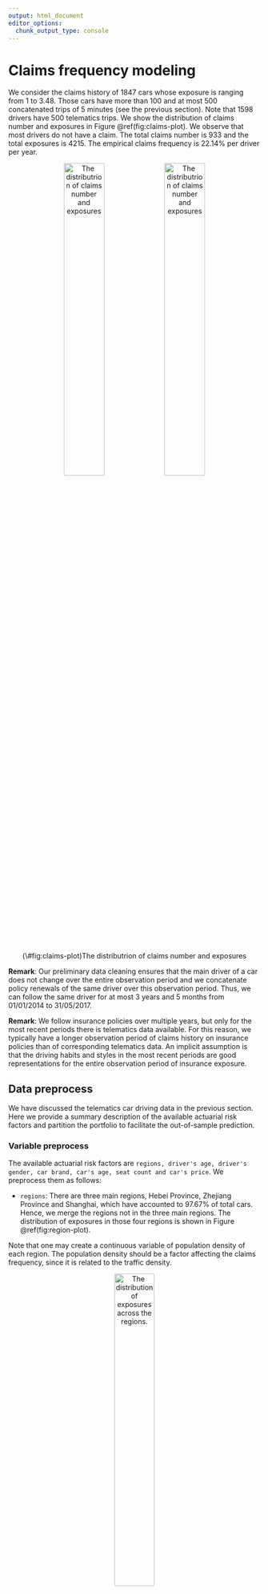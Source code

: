 ```yaml
---
output: html_document
editor_options: 
  chunk_output_type: console
---
```

<!-- # (PART) MODELLING {-} -->

# Claims frequency modeling





We consider the claims history of 1847 cars whose exposure is ranging from 1 to 3.48. 
Those cars have more than 100 and at most 500 concatenated trips of 5 minutes (see the previous section).
Note that 1598 drivers have 500 telematics trips.
We show the distribution of claims number and exposures in Figure \@ref(fig:claims-plot). We observe that most drivers do not have a claim. The total claims number is 933 and the total exposures is 4215. The empirical claims frequency is 22.14\% per driver per year.

<div class="figure" style="text-align: center">
<img src="./plots/5/claim_number.png" alt="The distributrion of claims number and exposures" width="40%" /><img src="./plots/5/exposure.png" alt="The distributrion of claims number and exposures" width="40%" />
<p class="caption">(\#fig:claims-plot)The distributrion of claims number and exposures</p>
</div>

**Remark**: Our preliminary data cleaning ensures that the main driver of a car does not change over the entire observation period and we concatenate policy renewals of the same driver over this observation period.
Thus, we can follow the same driver for at most 3 years and 5 months from 01/01/2014 to 31/05/2017.

**Remark**: We follow insurance policies over multiple years, but only for the most recent periods there is telematics data available. For this reason, we typically have a longer observation period of claims history on insurance policies than of corresponding telematics data.
An implicit assumption is that the driving habits and styles in the most recent periods are good representations for the entire observation period of insurance exposure.

## Data preprocess

We have discussed the telematics car driving data in the previous section. 
Here we provide a summary description of the available actuarial risk factors and partition the portfolio to facilitate the out-of-sample prediction.

### Variable preprocess 

The available actuarial risk factors are `regions, driver's age, driver's gender, car brand, car's age, seat count and car's price`. We preprocess them as follows:

-  `regions`: There are three main regions, Hebei Province, Zhejiang Province and Shanghai, which have accounted to 97.67% of total cars. 
Hence, we merge the regions not in the three main regions. The distribution of exposures in those four regions is shown in Figure \@ref(fig:region-plot). 

Note that one may create a continuous variable of population density of each region. The population density should be a factor affecting the claims frequency, since it is related to the traffic density. 

<div class="figure" style="text-align: center">
<img src="./plots/5/regions.png" alt="The distribution of exposures across the regions." width="40%" />
<p class="caption">(\#fig:region-plot)The distribution of exposures across the regions.</p>
</div>


- `driver's age`: We discretize driver's age into five groups using a marginal Poisson  regression tree model. 
The cut-off values of age are 29, 33, 35, 45. 
Note that we try to obtain a finer grouping of age and merge age groups during the variable selection. 
Figure \@ref(fig:age-plot) shows the (marginal) Poisson tree and the distribution of exposures across the age groups. 

   |age group|age interval|
   |:---:|:---:|
   |young|$[18,29)$|
   |middle1|$[29,33)$|
   |middle2|$[33,35)$|
   |mature1|$[35,45)$|
   |mature2|$[45,100)$|

<div class="figure" style="text-align: center">
<img src="./plots/5/age_tree.png" alt="The marginal Poisson tree and the distribution of exposures across the age groups." width="40%" /><img src="./plots/5/age.png" alt="The marginal Poisson tree and the distribution of exposures across the age groups." width="40%" />
<p class="caption">(\#fig:age-plot)The marginal Poisson tree and the distribution of exposures across the age groups.</p>
</div>

- `gender`: Male drivers are almost as double as female ones as shown in Figure \@ref(fig:gender-plot).

<div class="figure" style="text-align: center">
<img src="./plots/5/sex.png" alt="The distribution of exposures across the gender" width="40%" />
<p class="caption">(\#fig:gender-plot)The distribution of exposures across the gender</p>
</div>

- `car brand`: There are 66 different car brands. 
However, most car brands contain very few cars. We aggregate the car brand according to its made country. 
Thus we group the cars into made in Germany, Japan, China, US, Korean and Europe (except of Germany). 
Figure \@ref(fig:car-plot) shows the distribution of exposures across the car made countries.

<div class="figure" style="text-align: center">
<img src="./plots/5/car.png" alt="The distribution of exposure across car made countries." width="40%" />
<p class="caption">(\#fig:car-plot)The distribution of exposure across car made countries.</p>
</div>

- `car's age`: For the car's age, we show its distribution in Figure \@ref(fig:car-age-plot). 
<!-- There are few cars used for more than useyear_cap years. -->
<!-- Thus we create a new variable `capped car's age` which caps car's age by useyear_cap. -->
A preliminary analysis shows that the claims frequency is related with car's age log-linearly. So we do not need to discretize it.

<div class="figure" style="text-align: center">
<img src="./plots/5/useyears.png" alt="The histogram of car's age" width="40%" />
<p class="caption">(\#fig:car-age-plot)The histogram of car's age</p>
</div>

- `seat count`: Around 95.67% cars have 5 seats as shown in Figure \@ref(fig:seat-plot). So this variable is not quite useful for claims frequency prediction.

<div class="figure" style="text-align: center">
<img src="./plots/5/seat.png" alt="The distribution of exposure across seat count." width="40%" />
<p class="caption">(\#fig:seat-plot)The distribution of exposure across seat count.</p>
</div>

- `car's price`: We take the logarithm of car's price. The distribution of the car's price in logarithm is shown in Figure \@ref(fig:car-price-plot). 
A preliminary analysis (using tree, GAM, and GLM) shows that this variable doesn't have a close relationship with claims frequency (marginally). 

<div class="figure" style="text-align: center">
<img src="./plots/5/price.png" alt="The histogram of car's price" width="40%" />
<p class="caption">(\#fig:car-price-plot)The histogram of car's price</p>
</div>

- `average daily distance`: We fit a (marginal) generalized additive model to investigate the non-linear effect of average daily distance on claims frequency. 
The left plot in Figure \@ref(fig:daily-D) shows that we most of the logged daily distance are between 2.5 and 4.5. 
Moreover, if we truncate the logged daily distance at 2.5 and 4.5, we will get a linear effect of logged daily distance on claims frequency. 
The right plot in Figure \@ref(fig:daily-D) confirms our propose and in the following GLM we will use the truncated logged daily distance. 
Figure \@ref(fig:daily-hist) compares the distributions of the orginal variable and the truncated variable.

<div class="figure" style="text-align: center">
<img src="./plots/5/daily_D.png" alt="The effect of logged daily distance on claims frequency." width="80%" />
<p class="caption">(\#fig:daily-D)The effect of logged daily distance on claims frequency.</p>
</div>

<div class="figure" style="text-align: center">
<img src="./plots/5/log_D.png" alt="The distribution of logged daily distance." width="80%" />
<p class="caption">(\#fig:daily-hist)The distribution of logged daily distance.</p>
</div>

### Data partition



We will compare models in terms of out-of-sample prediction.
Stratified split (w.r.t. claims numbers) is used to partition the data into train, validation, and test data sets ($0.6:0.2:0.2$). The exposures, the claims number, and the claims frequency of each data set are listed in Table \@ref(tab:data-split-info). We denote the index of each data set $\mathcal{D}_\text{train}, \mathcal{D}_\text{validation}, \mathcal{D}_\text{test}$ by $\mathcal{I}_\text{train},\mathcal{I}_\text{validation},\mathcal{I}_\text{test}$ and $\mathcal{I}_\text{learn}=\mathcal{I}_\text{train}\cup\mathcal{I}_\text{validation}$.


Table: (\#tab:data-split-info)Data partitions

|data       | cars| exposure| claims| frequency|
|:----------|----:|--------:|------:|---------:|
|train      | 1104|     2522|    552|    0.2189|
|validation |  372|      843|    192|    0.2279|
|test       |  371|      850|    189|    0.2223|

## Generalized linear model for claim counts

Generally we assume the claims number $N_i$ follows a Poisson distribution with mean of $e_i\lambda(\boldsymbol{x}_i)$
$$N_i~ \overset{ind}{\sim}~ \text{Poi} (e_i\lambda(\boldsymbol{x}_i)),$$

where $e_i$ is the exposure and $\lambda(\boldsymbol{x}_i)$ is the estimated claims frequency per driver per year given the risk factors $\boldsymbol{x}_i\in \mathcal{X}$. The function $\lambda$ is a mapping from the risk factors to the claims frequency:
$$\lambda: \mathcal{X} \rightarrow \mathbb{R}_+, ~~ \boldsymbol{x}\mapsto \lambda(\boldsymbol{x}).$$

We first establish the base line GLM for claim counts with $\lambda$ as a linear function. Then in the next two sections, we improve it by either relaxing the linear  function $\lambda$ or introducing telematics covariates to expand the covariate space $\mathcal{X}$.

### Poisson deviance loss function

It is natural to use the Poisson deviance loss function to compare the prediction performance of different models. The out-of-sample Poisson deviance loss on the data $\mathcal{D}_\text{test}$ is defined as:

$$\mathcal{L}(\hat{\lambda},\mathcal{D}_\text{test})=\frac{2}{|\mathcal{D}_\text{test}|}\sum_{i \in \mathcal{I}_\text{test}}\left(e_i\hat{\lambda}(\boldsymbol{x}_i) - N_i -N_i \ln e_i\hat{\lambda}(\boldsymbol{x}_i) + N_i\ln N_i \right).$$

Normally, the mapping $\hat{\lambda}$ contains the estimated parameters using the training data $\mathcal{D}_\text{train}$ (or the learning data $\mathcal{D}_\text{learn}$ in GLM). 

<!-- Hence, if $\mathcal{D}=\mathcal{D}_\text{train}$ the above defines an in-sample loss of training loss and if  $\mathcal{D}=\mathcal{D}_\text{test}$ the above defines an out-of-sample loss of test loss. We will evaluate the predictive performances of models by comparing test loss.  -->

### Generalizd linear models 

We begin with the golden standard model of generalized linear model. The GLM assumes the following linear mapping: 

\begin{equation}
\begin{aligned}
\ln \lambda^{\text{(GLM)}}(\boldsymbol{x})=&\beta_0+\alpha_\text{region}+\gamma_\text{age_group}+\zeta_\text{female}+  \delta_\text{car_made}+\\
&\beta_1\text{car_age}+\beta_2\text{logged_daily_distance},
\end{aligned}
\end{equation}
where we assume Zhejiang Province, middle age 1, female, Germany made car as the reference levels, and we have discretized the age in order to obtain the log-linear effects. 
Note that we estimate the coefficients using the learning data $\mathcal{D}_\text{learn}$. 

We then perform a step-wise variable selection according to AIC. The final model is selected as follows:

\begin{equation}
\begin{aligned}
\ln \lambda^{\text{(GLM)}}(\boldsymbol{x})=&\beta_0+\alpha_\text{hebei}+\gamma_\text{young}+\gamma_\text{middle1}+\gamma_\text{mature2}+\delta_\text{china}+\delta_\text{eu}+\\
&\beta_1\text{car_age}+\beta_2\text{logged_daily_distance},
\end{aligned}
\end{equation}

Hence, we have merged Shanghai Province and other regions with Zhejiang Province, middle age 2 with mature age 1, and all the car mades with Germany made except China and Europea. 
We have removed the gender and the car's price.
We get the test error as $1.0306$. Note that test error of homogeneous model is $1.1003$.   




## Improved GLM with boosting methods

Next we explore the possibility of improving GLM using either the *generalized boosted regression model* or the *XGBoost*. The mapping $\lambda$ from actuarial risk models to claims frequency is assumed as follows:

$$\ln \lambda(\boldsymbol{x})= \ln {\lambda}^\text{(GLM)}(\boldsymbol{x}) + \ln {\lambda}^\text{(BST)}(\boldsymbol{x}).$$

With the above structure, we can explore the non-linear effects and the interaction effect which are omitted in the GLM. We include the region, driver's age (continuous variable), gender, car made, car's age and (logged) car's price into the boosting model $\lambda^{\text{(BST)}}$. 

### Generalized boosted regression modeling

The R code of generalized boosted regression model is shown as follows:


```r
set.seed(7)
gbm1 <-
  gbm(
    Claim_Count ~  BRANCHNAME +  AGE + AGE_G + SEX +
      Car_Made + USEYEARS + Price_log + 
      Daily_log + Daily_Tlog +  offset(log(Fit_GLM)),
    data = rbind(train_data, valid_data),
    distribution = "poisson",
    shrinkage = 0.001,
    n.trees = 100,
    interaction.depth = 1,
    n.minobsinnode = 100,
    bag.fraction = 0.5,
    train.fraction = nrow(train_data) / nrow(learn_data),
    cv.folds = 0,
    verbose = T
  )
(best.iter <- gbm.perf(gbm1, method = "test"))
gbm1$valid.error[best.iter]
```

The code is self explained. And we add illustrations of important arguments:

- `offset(log(Fit_GLM))` indicates that the GBM starts boosting from the GLM prediction of claims number  $\ln e \hat{\lambda}^{\text{(GLM)}}$. Hence we explore the area which is not explored by the GLM.

- `n.trees` is the number of iterations (trees) we tend to boost. `shrinkage` is the learning step. Normally, these two variables are inversely related. It is suggested that using a small learning and a large amount of iterations will lead to a better out-of-sample performance

- `interaction.depth` is the depth of weak learner of tree. Depth of 1 implies we do not consider the interaction term. This variable needs to be tuned using the validation error.

- `n.minobsinnode` is the minimal observations in a leaf node. 

- `bag.fraction` is the proportion of training data used to grow the trees. Here we choose 1 since we have a small portfolio.

- `train.fraction` indicates that the first proportion of rows are used as the train data and the rest are used as the validation data.



Note that we tune the parameters `shrinkage, interaction.depth` by observing the changes in validation error.
It turns out that `interaction.depth=1` leads to the minimal validation error and `shrinkage` does not affect the results too much. 
From Figure \@ref(fig:gbm-plot), we see there is little improvement by the GBM. 
Car's price and driver's age has the largest two importance index indicating that we may do a better grouping of age. 
However, such pre-processing do not bring a much improve to the GLM.  
The test error is $1.0306$ comparing with $1.0306$ from the GLM.

<div class="figure" style="text-align: center">
<img src="./plots/5/gbm_error.png" alt="Calibration of gradient boosting model" width="40%" />
<p class="caption">(\#fig:gbm-plot)Calibration of gradient boosting model</p>
</div>

### XGBoost

Similarly, we can apply the XGBoost to improve the GLM prediction. The R code is given as follows:




```r
set.seed(1)
bst<-
  xgb.train(
    data = dtrain,
    watchlist = list(train = dtrain, test = dvalid),
    objective = "count:poisson",
    nrounds = 1000,
    eta = 0.001,
    max_depth = 2,
    min_child_weight = 100,
    subsample = 1,
    early_stopping_rounds = 5,
    nthread = 4,
    verbose = F
  ) 
bst$best_ntreelimit
bst$best_msg
```



The code is self explained. And we add illustrations of important arguments:

- `nrounds, eta, max_depth, min_child_weight, subsample` play the similar roles as `n.trees, shrinkage, interaction.depth, n.mnobsinnode, bag.fraction` in the GBM.

- `early_stopping_rounds = 5` indicates that if the validation error does not improve  for $5$ iterations the model will stop training.

Again, there is no obvious improvement found by the XGBoost (test error of $1.0308$). 
**We conclude that** the GLM can capture almost all the prediction power of the actuarial risk factors since our pre-processing of variables is appropriate and there is no obvious interaction effects. However, please note that our data only contains 1847 cars so we may not discover the potential non-linear effects and interaction effects based on such a small portfolio.

## Improved GLM with telematics individual trips

In this section, we apply the one dimensional convolutional neural networks (1D CNNs) to evaluate the risk associated with individual trips. 
One dimensional convolutional neural networks can learn the patterns from time series data. 
Another family of recurrent neural network including long short-term memory and gated recurrent unit can also be used to analyze time series data.
Gao and Wuthrich (2019) have studied the usefulness of 1D CNNs for driver identification rather than risk evaluation of individual trips.

Our proposed method include three steps:
First, we calibrate a 1D CNN to classify trips of the selected archetypal drivers as either **potential risky or potential safe**.
Second, we apply the calibrated 1D CNN to evaluate each trip of each driver and we call the sigmoid probability of the output neuron as the risk score of each trip.
Third, we improve the fitted GLM for claims counts with the **average risk score**:
$$\ln \lambda(\boldsymbol{x})=  \ln {\lambda}^\text{(GLM)}(\boldsymbol{x})+  \ln {\lambda}^\text{(TEL)}(\boldsymbol{x}),$$
where the (logged) telematics modification factor 
$$\ln {\lambda}^\text{(TEL)}(\boldsymbol{x})=  \beta_3+\beta_4\text{ave_risk_score}$$

### Selection of archetypal drivers

Our purpose is to improve the GLM claims frequency prediction using the individual trips risk scores. 
Ideally, the 1D CNNs should explain some variations in the residuals from the Poisson GLM. This motivates how we select the archetypal cars and label their trips.



We calculate the deviance residuals of the Poisson GLM as follows:

$$r_i=\text{sign}(N_i-e_i\hat{\lambda}^{\text{GLM}}(\boldsymbol{x}_i)) \sqrt{2e_i\hat{\lambda}^{\text{(GLM)}}(\boldsymbol{x}_i)-2N_i-2N_i \ln (e_i\hat{\lambda}^{\text{(GLM)}})+2N_i\ln N_i}.$$
We draw the histogram of $r_i, i=1.\ldots,n$ in Figure \@ref(fig:hist-r).

<div class="figure" style="text-align: center">
<img src="./plots/5/residual.png" alt="Histogram of deviance residuals" width="40%" />
<p class="caption">(\#fig:hist-r)Histogram of deviance residuals</p>
</div>

We select 10 drivers with the largest residuals in the learning data set as archetypal risky drivers, and we label their 5000 trips as potential risky trips (coded as 1).
We show their exposure, claims number, region, age, deviance residuals, and the GLM estimated claims frequency in Table \@ref(tab:ind-high).


Table: (\#tab:ind-high)10 archetypal risky drivers

| Earned_Years| Claim_Count|BRANCHNAME    |  AGE|   Res_D| Freq_GLM|
|------------:|-----------:|:-------------|----:|-------:|--------:|
|       3.1836|           4|other_regions | 33.5|  7.7461|   0.2070|
|       2.9096|           4|hebei         | 28.0|  8.8773|   0.1917|
|       2.0000|           4|zhejiang      | 45.0|  9.0390|   0.2724|
|       2.7918|           3|hebei         | 56.0|  6.7977|   0.1458|
|       2.2055|           4|zhejiang      | 29.0|  7.7946|   0.2966|
|       2.5288|           3|hebei         | 50.0|  8.3549|   0.1200|
|       3.0000|           4|zhejiang      | 34.0| 10.0270|   0.1576|
|       1.0000|           2|shanghai      | 40.0|  5.2395|   0.2218|
|       2.9507|           3|hebei         | 29.0|  5.5946|   0.1748|
|       2.0000|           3|shanghai      | 36.0|  6.4458|   0.2179|

For the archetypal safe drivers, we select 10 drivers with no claim and the largest exposure in the learning data set. We label their 5000 trips as potential safe trips (coded as 0).
We show their information in Table \@ref(tab:ind-low).
Note that we do not select drivers with the smallest residuals. Those drivers are predicted with high claims frequency but without claims.
Those drivers can be potential risky drivers since even the claims frequency is high, the chance of making no claim is still high.
**Our experience show that if we chose drivers with the smallest residuals. We will not calibrate a useful CNN to evaluate the risk of individual trips.**
<!-- Indeed, for the archetypal risky drivers, we could also select those drivers who made the most claims per year. -->
We denote the index set of the archetypal drivers by $\mathcal{I}_{\text{sel}}$.


Table: (\#tab:ind-low)10 archetypal safe drivers

| Earned_Years| Claim_Count|BRANCHNAME |  AGE|   Res_D| Freq_GLM|
|------------:|-----------:|:----------|----:|-------:|--------:|
|       3.4438|           0|hebei      | 32.5| -1.4907|   0.2164|
|       3.4795|           0|hebei      | 39.5| -0.8265|   0.1188|
|       3.4658|           0|zhejiang   | 29.5| -2.1375|   0.3084|
|       3.4466|           0|zhejiang   | 62.0| -1.6836|   0.2442|
|       3.4466|           0|hebei      | 33.5| -0.7848|   0.1139|
|       3.4329|           0|shanghai   | 44.5| -1.5932|   0.2321|
|       3.4438|           0|hebei      | 30.5| -1.2430|   0.1805|
|       3.4795|           0|hebei      | 35.5| -0.7124|   0.1024|
|       3.4274|           0|hebei      | 43.5| -1.2207|   0.1781|
|       3.4603|           0|hebei      | 23.5| -0.9866|   0.1426|

We add two additional telematics variables of squared acceleration rates $a^2$ and squared angle changes $\Delta^2$ to the time series of individual trips.
We denotes the $j$-th trip of driver $i\in\mathcal{I}_\text{sel}$ by $z_{i,j}\in[-1,1]^{300\times 5}$ for $j=1,\ldots,500.$
Note that we have normalized the telematics variables $v, a, \Delta, a^2, \Delta^2$, using the min-max normalization. 

We split the trips of each driver $i$ into training data $(z_{i,j})_{j=1:300}$, the validation data $(z_{i,j})_{j=301:400}$, and the test data $(z_{i,j})_{j=401:500}$.  
One may use the total trips of several risky drivers and safe drivers as as test data. 
**Our experience shows that the neural network cannot be calibrated on this kind partition of data, i.e., the validation error cannot be reduced.**
The reason may be that some safe drivers may have many risky trips and vice versa.



### One dimensional convolutional neural network

We label the trips of the archetypal potential risky drivers as $1$ and those of the archetypal potential safe drivers as 0.
We calibrate a 1D CNN $\phi$ to classify the trips of the selected archetypal drivers:

$$\phi: [-1,1]^{300\times5}\rightarrow (0,1), ~~ z\mapsto\phi(z).$$

We call the sigmoid probability of the output neuron $\phi(z)$ as the risk score of trip $z$. If the output neuron $\phi(z)$ is close to 1, then this trip gets a higher risk score.
The 1D CNN is constructed as follows:
```
Layer (type)                     Output Shape                  Param #     
===========================================================================
trips (InputLayer)               [(None, 300, 5)]              0           
___________________________________________________________________________
cov1 (Conv1D)                    (None, 294, 32)               1152         
___________________________________________________________________________
ave1 (AveragePooling1D)          (None, 58, 32)                0           
___________________________________________________________________________
cov2 (Conv1D)                    (None, 52, 16)                3600        
___________________________________________________________________________
ave2 (GlobalAveragePooling1D)    (None, 16)                    0           
___________________________________________________________________________
dropout (Dropout)                (None, 16)                    0           
___________________________________________________________________________
dense1 (Dense)                   (None, 8)                     136         
___________________________________________________________________________
dropout_1 (Dropout)              (None, 8)                     0           
___________________________________________________________________________
dense2 (Dense)                   (None, 1)                     9           
===========================================================================
Total params: 4,897
Trainable params: 4,897
Non-trainable params: 0
___________________________________________________________________________
```



The calibration is shown in Figures \@ref(fig:cnn-loss) and \@ref(fig:cnn-acc). 
We save the network weights which lead to the lowest validation loss.
The validation accuracy is around $70\%$ and the test accuracy is at the same level. 
We plot the histogram of risk scores for test potential risky trips and for test potential safe trips in Figures \@ref(fig:test_score). The test potential safe trips tend to have a lower risk scores than those riky ones.

<div class="figure" style="text-align: center">
<img src="./plots/5/cnn_loss_bin.png" alt="Calibration of the CNN" width="40%" />
<p class="caption">(\#fig:cnn-loss)Calibration of the CNN</p>
</div>

<div class="figure" style="text-align: center">
<img src="./plots/5/cnn_acc_bin.png" alt="Calibration of the CNN" width="40%" />
<p class="caption">(\#fig:cnn-acc)Calibration of the CNN</p>
</div>

<div class="figure" style="text-align: center">
<img src="./plots/5/cnn_test_score.png" alt="Calibration of the CNN" width="60%" />
<p class="caption">(\#fig:test-score)Calibration of the CNN</p>
</div>

**Remark**: In the failed trials, we find that the hyperbolic tangent activation is better than the relu activation function and the average pooling is better than the max pooling. 
Including the squared acceleration rates and the squared direction changes would improve the prediction accuracy of 1D CNN.
The disadvantage of 1D CNN is that it is a black box and we do not know how it performs the feature engineering.

### GLM with trips scores



We then use the calibrated CNN to evaluate at most 500 individual trips of each driver. We call the sigmoid probability of the output neuron as the risk score of trips.
We calculate the average risk scores $\text{ave_risk_score}$ for each car.



We investigate the predictive power of risk scores of trips for claims frequency.
We employ the following improved GLM:
\begin{equation}
\ln \lambda(\boldsymbol{x})=  \ln {\lambda}^\text{(GLM)}(\boldsymbol{x})+  \ln {\lambda}^\text{(TEL)}(\boldsymbol{x})=\ln {\lambda}^\text{(GLM)}(\boldsymbol{x})+  \beta_3+\beta_4\text{ave_risk_score}.
\end{equation}
It turns out the test loss is $1.0287$ comparing with $1.0306$ for the GLM.

The estimated telematics modification factor $\lambda^{\text{(TEL)}}$ is
$$\exp(\hat{\beta}_3+\hat{\beta}_4\text{ave_risk_score})=\exp(-0.6878+1.3712\times\text{ave_risk_score})$$
**Our calculated risk scores are in $(0.1511,0.7837)$, so the modfication factor is in $(0.6184,1.4722)$.**
We plot the histogram of **the telematics modification factor** in Figure \@ref(fig:mod-factor).

<div class="figure" style="text-align: center">
<img src="./plots/5/modification_factor.png" alt="Histogram of the telematics modification factors" width="50%" />
<p class="caption">(\#fig:mod-factor)Histogram of the telematics modification factors</p>
</div>

**Remarks:**
**The key point is to select the archetypal drivers.** 
We try several options and only this works for our data. 
For example, one may wonder to calibrate a CNN on all drivers trips to minimize the Poisson loss. 
This does not work for our data no matter using the individual trips or concatenated trips.
We stress that our portfolio is small which is a limitation of this analysis.

## Discussions

In this section, we discuss the alternatives to the proposed method. **Surprisingly, if we replace the 1D CNN by a logistic regression, we would obtain an equivalent good out-of-sample prediction.**   

### Trips classification by a logistic model

We calculate the mean, median, minimum, maximum, quantile and standard deviation of the speed $v$, acceleration $a$, angle change $\Delta$, squared acceleration $a^2$, and squared angle change $\Delta^2$ for each trip.
Based on those manually engineered features, we implement a logistic regression to classify the trips of the selected archetypal drivers.
The test accuracy is $66.7\%$ while the test accuracy of the CNN is $70.5\%$.
We conclude that although the 1D CNN has a better out-of-sample prediction accuracy, the much simpler logistic regression also capture the major difference between risky trips and safe trips by using summary statistics.
It seems that the chronological property in the telematics data do not play a very important role in the trips classification.



### Competing methods

We consider two competing methods:

1. We calculate the summary statistics for each trip. Then we calculate the average of those summary statistics over all the trips for each driver. Finally, we use those averaged summary statistics as the covariates in the Poisson claims count regression.

2. Following the same procedure as the proposed method, but replacing the 1D CNN by a logistic regression which is discussed in the previous section. 
This competing method uses manually feature engineering while our proposed method uses automatically feature engineering learned by the neural network.






#### Alternative 1: Telematics summary statistics



The test Poisson loss is $1.0379$ which is even worse than the GLM ($1.0306$). However, this approach performs better than the other methods in other two data partitions; see the sensitivity section.

#### Alternative 2: Risk scoring with logistic model



The test Poisson loss is $1.0284$ which is as good as the CNN method ($1.0287$). Figure \@ref(fig:factor-vs) comapre the averaged risk scores from the logistic regression and the 1D CNN. The correlation between them is $0.9181$.

<div class="figure" style="text-align: center">
<img src="./plots/5/modification_factor_competing.png" alt="Comparison of risk scores" width="50%" />
<p class="caption">(\#fig:factor-vs)Comparison of risk scores</p>
</div>

## Sensitivity analysis and conclusions

Since our portfolio is very small, we conduct a sensitivity analysis to test the robustness of our results.
Similar to cross-validation, we repeat the above analysis for 5 times and evaluate test Poisson loss on 5 mutually exclusive test data sets.
The results are shown in Table \@ref(tab:sens).


Table: (\#tab:sens)test Poisson loss for different data partitions

| test_index|   homo|    glm|    cnn|  alt_1|  alt_2|
|----------:|------:|------:|------:|------:|------:|
|          1| 1.1095| 1.0981| 1.0933| 1.0773| 1.0961|
|          2| 1.1003| 1.0306| 1.0287| 1.0379| 1.0284|
|          3| 1.0949| 1.0641| 1.0429| 1.0190| 1.0375|
|          4| 1.0952| 1.0721| 1.0656| 1.0837| 1.0624|
|          5| 1.0996| 1.0318| 1.0269| 1.1082| 1.0263|

We conclude with the following findings:

- Including the telematics car driving data can improve the predictive power of the claims frequency model.

- The two simpler alternatives have an equivalent good predictive performance as the 1D CNN approach.

- The advantage of the 1D CNN in the classification of archetypal trips seems having no effect on the claims frequency modeling based on our data. 

<!-- Typically, increasing the number of archetypal drivers will increase the robustness of the results. -->
<!-- If one cannot obtain a good classification during the CNN calibration, one should change the selected archetypal drivers. -->
<!-- The reason is that we select the archetypal drivers based on  ``guess'' rather than that they are truly safe or risky drivers. -->

